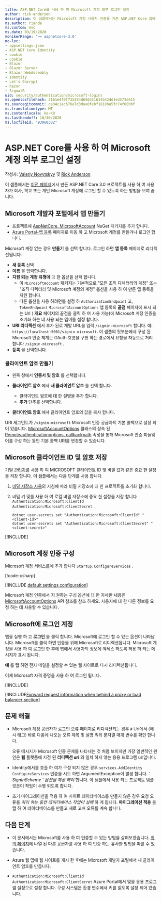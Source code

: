 ```yaml
---
title: ASP.NET Core를 사용 하 여 Microsoft 계정 외부 로그인 설정
author: rick-anderson
description: 이 샘플에서는 Microsoft 계정 사용자 인증을 기존 ASP.NET Core 앱에 통합 하는 방법을 보여 줍니다.
ms.author: riande
ms.custom: mvc
ms.date: 03/19/2020
monikerRange: '>= aspnetcore-3.0'
no-loc:
- appsettings.json
- ASP.NET Core Identity
- cookie
- Cookie
- Blazor
- Blazor Server
- Blazor WebAssembly
- Identity
- Let's Encrypt
- Razor
- SignalR
uid: security/authentication/microsoft-logins
ms.openlocfilehash: 3161e4f0f735294d69dd51634b424d1ed573e615
ms.sourcegitcommit: ca34c1ac578e7d3daa0febf1810ba5fc74f60bbf
ms.translationtype: MT
ms.contentlocale: ko-KR
ms.lasthandoff: 10/30/2020
ms.locfileid: "93060302"
---
```

# <a name="microsoft-account-external-login-setup-with-aspnet-core"></a>ASP.NET Core를 사용 하 여 Microsoft 계정 외부 로그인 설정

작성자: [Valeriy Novytskyy](https://github.com/01binary) 및 [Rick Anderson](https://twitter.com/RickAndMSFT)

이 샘플에서는 [이전 페이지](xref:security/authentication/social/index)에서 만든 ASP.NET Core 3.0 프로젝트를 사용 하 여 사용자가 회사, 학교 또는 개인 Microsoft 계정에 로그인 할 수 있도록 하는 방법을 보여 줍니다.

## <a name="create-the-app-in-microsoft-developer-portal"></a>Microsoft 개발자 포털에서 앱 만들기

* 프로젝트에 [AspNetCore. MicrosoftAccount](https://www.nuget.org/packages/Microsoft.AspNetCore.Authentication.MicrosoftAccount/) NuGet 패키지를 추가 합니다.
* [Azure Portal-앱 등록](https://go.microsoft.com/fwlink/?linkid=2083908) 페이지로 이동 하 고 Microsoft 계정를 만들거나 로그인 합니다.

Microsoft 계정 없는 경우 **만들기** 를 선택 합니다. 로그인 하면 **앱 등록** 페이지로 리디렉션됩니다.

* **새 등록** 선택
* **이름** 을 입력합니다.
* **지원 되는 계정 유형에** 대 한 옵션을 선택 합니다.  <!-- Accounts for any org work with MS domain accounts. Most folks probably want the last option, personal MS accounts. It took 24 hours after setting this up for the keys to work -->
  * 이 `MicrosoftAccount` 패키지는 기본적으로 "모든 조직 디렉터리의 계정" 또는 "조직 디렉터리 및 Microsoft 계정의 계정" 옵션을 사용 하 여 만든 앱 등록을 지원 합니다.
  * 다른 옵션을 사용 하려면를 설정 하 `AuthorizationEndpoint` 고, `TokenEndpoint` `MicrosoftAccountOptions` 앱 등록의 **끝점** 페이지에 표시 되는 Url ( **개요** 페이지의 끝점을 클릭 하 여 사용 가능)에 Microsoft 계정 인증을 초기화 하는 데 사용 되는 멤버를 설정 합니다.
* **URI 리디렉션** 에서 추가 된로 개발 URL을 입력 `/signin-microsoft` 합니다. 예: `https://localhost:5001/signin-microsoft`. 이 샘플의 뒷부분에서 구성 된 Microsoft 인증 체계는 OAuth 흐름을 구현 하는 경로에서 요청을 자동으로 처리 합니다 `/signin-microsoft` .
* **등록** 을 선택합니다.

### <a name="create-client-secret"></a>클라이언트 암호 만들기

* 왼쪽 창에서 **인증서 및 암호** 를 선택합니다.
* **클라이언트 암호** 에서 **새 클라이언트 암호** 를 선택 합니다.

  * 클라이언트 암호에 대 한 설명을 추가 합니다.
  * **추가** 단추를 선택합니다.

* **클라이언트 암호** 에서 클라이언트 암호의 값을 복사 합니다.

URI 세그먼트가 `/signin-microsoft` Microsoft 인증 공급자의 기본 콜백으로 설정 되어 있습니다. [MicrosoftAccountOptions](/dotnet/api/microsoft.aspnetcore.authentication.microsoftaccount.microsoftaccountoptions) 클래스의 상속 된 [Remoteauthenticationoptions. callbackpath](/dotnet/api/microsoft.aspnetcore.authentication.remoteauthenticationoptions.callbackpath) 속성을 통해 Microsoft 인증 미들웨어를 구성 하는 동안 기본 콜백 URI를 변경할 수 있습니다.

## <a name="store-the-microsoft-client-id-and-secret"></a>Microsoft 클라이언트 ID 및 암호 저장

기밀 [관리자](xref:security/app-secrets)를 사용 하 여 MICROSOFT 클라이언트 ID 및 비밀 값과 같은 중요 한 설정을 저장 합니다. 이 샘플에서는 다음 단계를 사용 합니다.

1. [비밀 저장소 사용](xref:security/app-secrets#enable-secret-storage)의 지침에 따라 비밀 저장소에 대 한 프로젝트를 초기화 합니다.
1. 비밀 키 및를 사용 하 여 로컬 비밀 저장소에 중요 한 설정을 저장 합니다 `Authentication:Microsoft:ClientId` `Authentication:Microsoft:ClientSecret` .

    ```dotnetcli
    dotnet user-secrets set "Authentication:Microsoft:ClientId" "<client-id>"
    dotnet user-secrets set "Authentication:Microsoft:ClientSecret" "<client-secret>"
    ```

[!INCLUDE[](~/includes/environmentVarableColon.md)]

## <a name="configure-microsoft-account-authentication"></a>Microsoft 계정 인증 구성

Microsoft 계정 서비스를에 추가 합니다 `Startup.ConfigureServices` .

[!code-csharp[](~/security/authentication/social/social-code/3.x/StartupMS3x.cs?name=snippet&highlight=10-14)]

[!INCLUDE [default settings configuration](includes/default-settings.md)]

Microsoft 계정 인증에서 지 원하는 구성 옵션에 대 한 자세한 내용은 [MicrosoftAccountOptions](/dotnet/api/microsoft.aspnetcore.builder.microsoftaccountoptions) API 참조를 참조 하세요. 사용자에 대 한 다른 정보를 요청 하는 데 사용할 수 있습니다.

## <a name="sign-in-with-microsoft-account"></a>Microsoft에 로그인 계정

앱을 실행 하 고 **로그인** 을 클릭 합니다. Microsoft에 로그인 할 수 있는 옵션이 나타납니다. Microsoft를 클릭 하면 인증을 위해 Microsoft로 리디렉션됩니다. Microsoft 계정을 사용 하 여 로그인 한 후에 앱에서 사용자의 정보에 액세스 하도록 허용 하 라는 메시지가 표시 됩니다.

**예** 를 탭 하면 전자 메일을 설정할 수 있는 웹 사이트로 다시 리디렉션됩니다.

이제 Microsoft 자격 증명을 사용 하 여 로그인 됩니다.

[!INCLUDE[](includes/chain-auth-providers.md)]

[!INCLUDE[Forward request information when behind a proxy or load balancer section](includes/forwarded-headers-middleware.md)]

## <a name="troubleshooting"></a>문제 해결

* Microsoft 계정 공급자가 로그인 오류 페이지로 리디렉션되는 경우 `#` Uri에서 (해시 태그) 바로 다음에 나오는 오류 제목 및 설명 쿼리 문자열 매개 변수를 확인 합니다.

  오류 메시지가 Microsoft 인증 문제를 나타내는 것 처럼 보이지만 가장 일반적인 원인은 **웹** 플랫폼에 지정 된 **리디렉션 uri** 와 일치 하지 않는 응용 프로그램 uri입니다.
* Identity에서를 호출 하 여가 구성 되지 않은 경우 `services.AddIdentity` `ConfigureServices` 인증을 시도 하면 ArgumentException이 발생 합니다. *' SignInScheme ' 옵션을 제공 해야* 합니다. 이 샘플에서 사용 되는 프로젝트 템플릿은이 작업이 수행 되도록 합니다.
* 초기 마이그레이션을 적용 하 여 사이트 데이터베이스를 만들지 않은 경우 요청 오류를 *처리 하는 동안 데이터베이스 작업이 실패* 하 게 됩니다. **마이그레이션 적용** 을 탭 하 여 데이터베이스를 만들고 새로 고쳐 오류를 계속 합니다.

## <a name="next-steps"></a>다음 단계

* 이 문서에서는 Microsoft를 사용 하 여 인증할 수 있는 방법을 살펴보았습니다. [위의 페이지](xref:security/authentication/social/index)에 나열 된 다른 공급자를 사용 하 여 인증 하는 유사한 방법을 따를 수 있습니다.

* Azure 웹 앱에 웹 사이트를 게시 한 후에는 Microsoft 개발자 포털에서 새 클라이언트 암호를 만듭니다.

* `Authentication:Microsoft:ClientId` `Authentication:Microsoft:ClientSecret` Azure Portal에서 및을 응용 프로그램 설정으로 설정 합니다. 구성 시스템은 환경 변수에서 키를 읽도록 설정 되어 있습니다.
